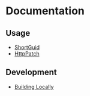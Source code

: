 ﻿# Documentation

## Usage
* [ShortGuid](ShortGuid.md)
* [HttpPatch](HttpPatch.md)

## Development
* [Building Locally](BuildingLocally.md)